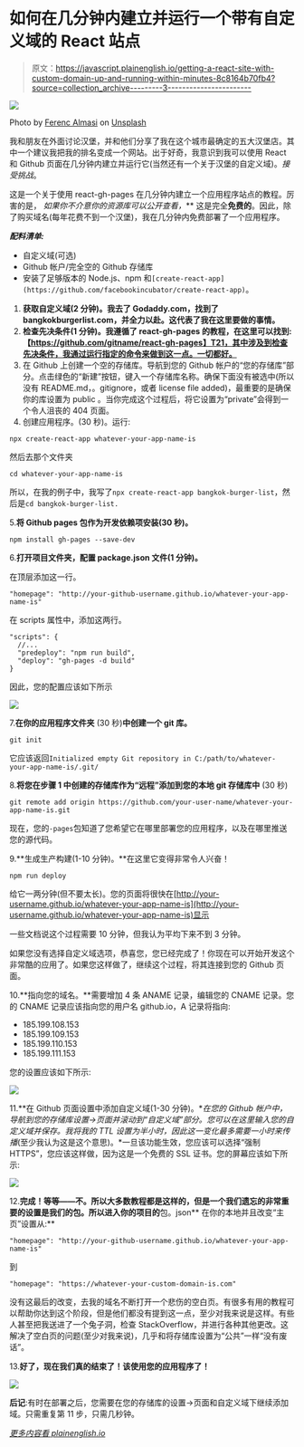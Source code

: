 # 如何在几分钟内建立并运行一个带有自定义域的 React 站点

> 原文：<https://javascript.plainenglish.io/getting-a-react-site-with-custom-domain-up-and-running-within-minutes-8c8164b70fb4?source=collection_archive---------3----------------------->

![](img/b07c9da156bac849097641475b095990.png)

Photo by [Ferenc Almasi](https://unsplash.com/@flowforfrank?utm_source=medium&utm_medium=referral) on [Unsplash](https://unsplash.com?utm_source=medium&utm_medium=referral)

我和朋友在外面讨论汉堡，并和他们分享了我在这个城市最确定的五大汉堡店。其中一个建议我把我的排名变成一个网站。出于好奇，我意识到我可以使用 React 和 Github 页面在几分钟内建立并运行它(当然还有一个关于汉堡的自定义域)。*接受挑战*。

这是一个关于使用 react-gh-pages 在几分钟内建立一个应用程序站点的教程。厉害的是， **如果你不介意你的资源库可以公开查看*，*** 这是完全**免费的**。因此，除了购买域名(每年花费不到一个汉堡)，我在几分钟内免费部署了一个应用程序。

***配料清单:***

*   自定义域(可选)
*   Github 帐户/完全空的 Github 存储库
*   安装了足够版本的 Node.js、npm 和`[create-react-app](https://github.com/facebookincubator/create-react-app)`。

1.  **获取自定义域(2 分钟)。我去了 Godaddy.com，找到了 bangkokburgerlist.com，并全力以赴。这代表了我在这里要做的事情。**
2.  **检查先决条件(1 分钟)。我遵循了 react-gh-pages 的教程，在这里可以找到:【https://github.com/gitname/react-gh-pages】T21，其中涉及到检查先决条件，我通过运行指定的命令来做到这一点。一切都好。**
3.  在 Github 上创建一个空的存储库。导航到您的 Github 帐户的“您的存储库”部分。点击绿色的“新建”按钮，键入一个存储库名称。确保下面没有被选中(所以没有 README.md，。gitignore，或者 license file added)，最重要的是确保你的库设置为 public 。当你完成这个过程后，将它设置为“private”会得到一个令人沮丧的 404 页面。
4.  创建应用程序。(30 秒)。运行:

```
npx create-react-app whatever-your-app-name-is
```

然后去那个文件夹

```
cd whatever-your-app-name-is
```

所以，在我的例子中，我写了`npx create-react-app bangkok-burger-list`，然后是`cd bangkok-burger-list.`

5.**将 Github pages 包作为开发依赖项安装(30 秒)。**

```
npm install gh-pages --save-dev
```

6.**打开项目文件夹，配置 package.json 文件(1 分钟)。**

在顶层添加这一行。

```
"homepage": "http://your-github-username.github.io/whatever-your-app-name-is"
```

在 scripts 属性中，添加这两行。

```
"scripts": {
  //...
  "predeploy": "npm run build",
  "deploy": "gh-pages -d build"
}
```

因此，您的配置应该如下所示

![](img/2ded28df07083910cc2f3c17f626bddd.png)

7.**在你的应用程序文件夹** (30 秒)**中创建一个 git 库。**

```
git init
```

它应该返回`Initialized empty Git repository in C:/path/to/whatever-your-app-name-is/.git/`

8.**将您在步骤 1 中创建的存储库作为“远程”添加到您的本地 git 存储库中** (30 秒)

```
git remote add origin https://github.com/your-user-name/whatever-your-app-name-is.git
```

现在，您的`-pages`包知道了您希望它在哪里部署您的应用程序，以及在哪里推送您的源代码。

9.**生成生产构建(1-10 分钟)。**在这里它变得非常令人兴奋！

```
npm run deploy
```

给它一两分钟(但不要太长)。您的页面将很快在[http://your-username.github.io/whatever-your-app-name-is](http://your-username.github.io/whatever-your-app-name-is)显示

一些文档说这个过程需要 10 分钟，但我认为平均下来不到 3 分钟。

如果您没有选择自定义域选项，恭喜您，您已经完成了！你现在可以开始开发这个非常酷的应用了。如果您这样做了，继续这个过程，将其连接到您的 Github 页面。

10.**指向您的域名。**需要增加 4 条 ANAME 记录，编辑您的 CNAME 记录。您的 CNAME 记录应该指向您的用户名 github.io，A 记录将指向:

*   185.199.108.153
*   185.199.109.153
*   185.199.110.153
*   185.199.111.153

您的设置应该如下所示:

![](img/2ec2fbc7ae46c01099447b5282a34d21.png)

11.**在 Github 页面设置中添加自定义域(1-30 分钟)。**在您的 Github 帐户中，导航到您的存储库设置→页面并滚动到“自定义域”部分。您可以在这里输入您的自定义域并保存。我将我的 TTL 设置为半小时，因此这一变化最多需要一小时来传播*(至少我认为这是这个意思)。*一旦该功能生效，您应该可以选择“强制 HTTPS”，您应该这样做，因为这是一个免费的 SSL 证书。您的屏幕应该如下所示:

![](img/11eb5de0e7fa41648550d701c137358d.png)

12.**完成！**等等——不。所以大多数教程都是这样的，但是一个我们遗忘的非常重要的设置是我们的**包。所以进入你的项目的**包。json** 在你的本地并且改变“主页”设置从:**

```
"homepage": "http://your-github-username.github.io/whatever-your-app-name-is"
```

到

```
"homepage": "https://whatever-your-custom-domain-is.com"
```

没有这最后的改变，去我的域名不断打开一个悲伤的空白页。有很多有用的教程可以帮助你达到这个阶段，但是他们都没有提到这一点，至少对我来说是这样。有些人甚至把我送进了一个兔子洞，检查 StackOverflow，并进行各种其他更改。这解决了空白页的问题(至少对我来说)，几乎和将存储库设置为“公共”一样“没有废话”。

13.**好了，现在我们真的结束了！该使用您的应用程序了！**

![](img/e58e5586af4e593a02e5fa14bfe43095.png)

**后记**:有时在部署之后，您需要在您的存储库的设置→页面和自定义域下继续添加域。只需重复第 11 步，只需几秒钟。

[*更多内容看 plainenglish.io*](http://plainenglish.io/)